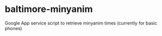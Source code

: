# baltimore-minyanim
Google App service script to retrieve minyanim times (currently for basic phones)
